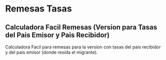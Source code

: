 # Remesas Tasas



## Calculadora Facil Remesas (Version para Tasas del Pais Emisor y Pais Recibidor)

Calculadora Facil para remesas para la version con tasas del pais recibidor y del pais emisor (donde resida el migrante).
